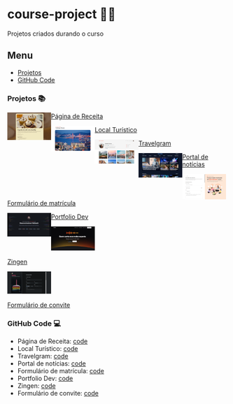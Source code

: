 # course-project :woman_technologist:
 Projetos criados durando o curso

## Menu

- [Projetos](#projetos)
- [GitHub Code](#github-code)

### Projetos :books:


<img src="- index-rocketseat/assets/images/receita.png" align="left" width="100">

 [Página de Receita](https://erikaestudar.github.io/course-project/pagina-de-receita/index.html)


<img src="- index-rocketseat/assets/images/local-turistico.png" align="left" width="100">

 [Local Turístico](https://erikaestudar.github.io/course-project/local-turistico/index.html)


<img src="- index-rocketseat/assets/images/travelgram.png" align="left" width="100">

 [Travelgram](https://erikaestudar.github.io/course-project/travelgram/index.html)


<img src="- index-rocketseat/assets/images/noticias.png" align="left" width="100">

[Portal de notícias](https://erikaestudar.github.io/course-project/portal-de-noticias/index.html)


<img src="- index-rocketseat/assets/images/matricula.png" align="left" width="100">

[Formulário de matrícula](https://erikaestudar.github.io/course-project/formulario-de-matricula/index.html) 


<img src="- index-rocketseat/assets/images/portfolio.png" align="left" width="100">

 [Portfolio Dev](https://erikaestudar.github.io/course-project/portfolio-dev/index.html) 
 
  
<img src="- index-rocketseat/assets/images/zingen.png" width="100">

 [Zingen](https://erikaestudar.github.io/course-project/zingen/index.html)


<img src="- index-rocketseat/assets/images/convite.png" width="100">

[Formulário de convite](https://erikaestudar.github.io/course-project/formulario-de-convite/index.html)
 

### GitHub Code :computer:

- Página de Receita: [code](https://github.com/Erikaestudar/course-project/tree/main/pagina-de-receita)
- Local Turístico:  [code](https://github.com/Erikaestudar/course-project/tree/main/local-turistico)
- Travelgram: [code](https://github.com/Erikaestudar/course-project/tree/main/travelgram)
- Portal de notícias: [code](https://github.com/Erikaestudar/course-project/tree/main/portal-de-noticias)
- Formulário de matrícula: [code](https://github.com/Erikaestudar/course-project/tree/main/formulario-de-matricula)
- Portfolio Dev: [code](https://github.com/Erikaestudar/course-project/tree/main/portfolio-dev)
- Zingen: [code](https://github.com/Erikaestudar/course-project/tree/main/zingen)
- Formulário de convite: [code](https://github.com/Erikaestudar/course-project/tree/main/formulario-de-convite)
